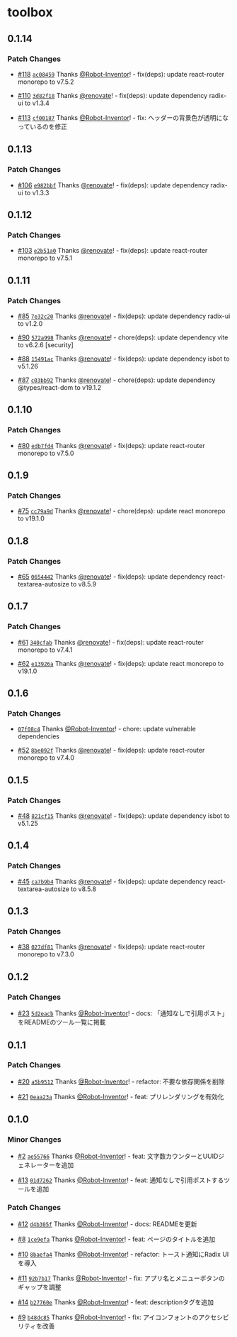 # toolbox

## 0.1.14

### Patch Changes

- [#118](https://github.com/Robot-Inventor/toolbox/pull/118) [`ac08459`](https://github.com/Robot-Inventor/toolbox/commit/ac08459ac18469562103163417cb96003c30daee) Thanks [@Robot-Inventor](https://github.com/Robot-Inventor)! - fix(deps): update react-router monorepo to v7.5.2

- [#110](https://github.com/Robot-Inventor/toolbox/pull/110) [`3d82f18`](https://github.com/Robot-Inventor/toolbox/commit/3d82f18657399cb1d495e01173280a96a124f3b9) Thanks [@renovate](https://github.com/apps/renovate)! - fix(deps): update dependency radix-ui to v1.3.4

- [#113](https://github.com/Robot-Inventor/toolbox/pull/113) [`cf00187`](https://github.com/Robot-Inventor/toolbox/commit/cf00187049a82c43004cf5d14d789b546fedcd05) Thanks [@Robot-Inventor](https://github.com/Robot-Inventor)! - fix: ヘッダーの背景色が透明になっているのを修正

## 0.1.13

### Patch Changes

- [#106](https://github.com/Robot-Inventor/toolbox/pull/106) [`e982bbf`](https://github.com/Robot-Inventor/toolbox/commit/e982bbf29310572ef18a676634f1ce4a6ebaf0fc) Thanks [@renovate](https://github.com/apps/renovate)! - fix(deps): update dependency radix-ui to v1.3.3

## 0.1.12

### Patch Changes

- [#103](https://github.com/Robot-Inventor/toolbox/pull/103) [`e2b51a0`](https://github.com/Robot-Inventor/toolbox/commit/e2b51a0a2caa9a6c1e74cf09faa793b32193715d) Thanks [@renovate](https://github.com/apps/renovate)! - fix(deps): update react-router monorepo to v7.5.1

## 0.1.11

### Patch Changes

- [#85](https://github.com/Robot-Inventor/toolbox/pull/85) [`7e32c20`](https://github.com/Robot-Inventor/toolbox/commit/7e32c20da6b9e8ba593fb51ad5472b12c4009b3c) Thanks [@renovate](https://github.com/apps/renovate)! - fix(deps): update dependency radix-ui to v1.2.0

- [#90](https://github.com/Robot-Inventor/toolbox/pull/90) [`572a998`](https://github.com/Robot-Inventor/toolbox/commit/572a998d8d8b179e0cc878431817546e2097f1d0) Thanks [@renovate](https://github.com/apps/renovate)! - chore(deps): update dependency vite to v6.2.6 [security]

- [#88](https://github.com/Robot-Inventor/toolbox/pull/88) [`15491ac`](https://github.com/Robot-Inventor/toolbox/commit/15491ac62cd76ad7b13e26f9fceafc757ee46250) Thanks [@renovate](https://github.com/apps/renovate)! - fix(deps): update dependency isbot to v5.1.26

- [#87](https://github.com/Robot-Inventor/toolbox/pull/87) [`c03bb92`](https://github.com/Robot-Inventor/toolbox/commit/c03bb92b27b4e55b7d19f144983c716877d03de5) Thanks [@renovate](https://github.com/apps/renovate)! - chore(deps): update dependency @types/react-dom to v19.1.2

## 0.1.10

### Patch Changes

- [#80](https://github.com/Robot-Inventor/toolbox/pull/80) [`edb7fd4`](https://github.com/Robot-Inventor/toolbox/commit/edb7fd4da2d694f64cd65aab550fd73bda9a3bf4) Thanks [@renovate](https://github.com/apps/renovate)! - fix(deps): update react-router monorepo to v7.5.0

## 0.1.9

### Patch Changes

- [#75](https://github.com/Robot-Inventor/toolbox/pull/75) [`cc79a9d`](https://github.com/Robot-Inventor/toolbox/commit/cc79a9df1dd6ceffed120ea32067118d1e2e3e1b) Thanks [@renovate](https://github.com/apps/renovate)! - chore(deps): update react monorepo to v19.1.0

## 0.1.8

### Patch Changes

- [#65](https://github.com/Robot-Inventor/toolbox/pull/65) [`0654442`](https://github.com/Robot-Inventor/toolbox/commit/0654442abc97609fcb7aed472641cb3f411b761b) Thanks [@renovate](https://github.com/apps/renovate)! - fix(deps): update dependency react-textarea-autosize to v8.5.9

## 0.1.7

### Patch Changes

- [#61](https://github.com/Robot-Inventor/toolbox/pull/61) [`340cfab`](https://github.com/Robot-Inventor/toolbox/commit/340cfab83d7817f7114868c8b5051c3bf5e4fbe2) Thanks [@renovate](https://github.com/apps/renovate)! - fix(deps): update react-router monorepo to v7.4.1

- [#62](https://github.com/Robot-Inventor/toolbox/pull/62) [`e13926a`](https://github.com/Robot-Inventor/toolbox/commit/e13926aed6fa17af2452b98283e5fe0e82ec2ae8) Thanks [@renovate](https://github.com/apps/renovate)! - fix(deps): update react monorepo to v19.1.0

## 0.1.6

### Patch Changes

- [`07f08c4`](https://github.com/Robot-Inventor/toolbox/commit/07f08c4a9981ddfd5fbb536062cad17fde22c13e) Thanks [@Robot-Inventor](https://github.com/Robot-Inventor)! - chore: update vulnerable dependencies

- [#52](https://github.com/Robot-Inventor/toolbox/pull/52) [`8be092f`](https://github.com/Robot-Inventor/toolbox/commit/8be092fa06a8c1a621120bd4b03155d742f736ae) Thanks [@renovate](https://github.com/apps/renovate)! - fix(deps): update react-router monorepo to v7.4.0

## 0.1.5

### Patch Changes

- [#48](https://github.com/Robot-Inventor/toolbox/pull/48) [`821cf15`](https://github.com/Robot-Inventor/toolbox/commit/821cf15deccaad6a771618d0f057f8e618763bc5) Thanks [@renovate](https://github.com/apps/renovate)! - fix(deps): update dependency isbot to v5.1.25

## 0.1.4

### Patch Changes

- [#45](https://github.com/Robot-Inventor/toolbox/pull/45) [`ca7b9b4`](https://github.com/Robot-Inventor/toolbox/commit/ca7b9b4f578d9e2f61006b8f8ca63008e28c13e5) Thanks [@renovate](https://github.com/apps/renovate)! - fix(deps): update dependency react-textarea-autosize to v8.5.8

## 0.1.3

### Patch Changes

- [#38](https://github.com/Robot-Inventor/toolbox/pull/38) [`027df81`](https://github.com/Robot-Inventor/toolbox/commit/027df817cd1f41d80489e51b34daf6a7fe630f5b) Thanks [@renovate](https://github.com/apps/renovate)! - fix(deps): update react-router monorepo to v7.3.0

## 0.1.2

### Patch Changes

- [#23](https://github.com/Robot-Inventor/toolbox/pull/23) [`5d2eacb`](https://github.com/Robot-Inventor/toolbox/commit/5d2eacb96fea9c9cf9cb9eccac0d99228987472e) Thanks [@Robot-Inventor](https://github.com/Robot-Inventor)! - docs: 「通知なしで引用ポスト」をREADMEのツール一覧に掲載

## 0.1.1

### Patch Changes

- [#20](https://github.com/Robot-Inventor/toolbox/pull/20) [`a5b9512`](https://github.com/Robot-Inventor/toolbox/commit/a5b95129daa5c16d770e00d55a1f077d28301422) Thanks [@Robot-Inventor](https://github.com/Robot-Inventor)! - refactor: 不要な依存関係を削除

- [#21](https://github.com/Robot-Inventor/toolbox/pull/21) [`0eaa23a`](https://github.com/Robot-Inventor/toolbox/commit/0eaa23a80521e401c6bbb91bf2deddb1df139ff6) Thanks [@Robot-Inventor](https://github.com/Robot-Inventor)! - feat: プリレンダリングを有効化

## 0.1.0

### Minor Changes

- [#2](https://github.com/Robot-Inventor/toolbox/pull/2) [`ae55766`](https://github.com/Robot-Inventor/toolbox/commit/ae5576619e76a948283eb724835ece340faaaba9) Thanks [@Robot-Inventor](https://github.com/Robot-Inventor)! - feat: 文字数カウンターとUUIDジェネレーターを追加

- [#13](https://github.com/Robot-Inventor/toolbox/pull/13) [`01d7262`](https://github.com/Robot-Inventor/toolbox/commit/01d7262cbe9aaca5bad329889370dbe1b28e20f4) Thanks [@Robot-Inventor](https://github.com/Robot-Inventor)! - feat: 通知なしで引用ポストするツールを追加

### Patch Changes

- [#12](https://github.com/Robot-Inventor/toolbox/pull/12) [`d4b305f`](https://github.com/Robot-Inventor/toolbox/commit/d4b305f2282be89067e3634c8fdecaa90be36178) Thanks [@Robot-Inventor](https://github.com/Robot-Inventor)! - docs: READMEを更新

- [#8](https://github.com/Robot-Inventor/toolbox/pull/8) [`1ce9efa`](https://github.com/Robot-Inventor/toolbox/commit/1ce9efabd7910561959af28031e6508279337c04) Thanks [@Robot-Inventor](https://github.com/Robot-Inventor)! - feat: ページのタイトルを追加

- [#10](https://github.com/Robot-Inventor/toolbox/pull/10) [`8baefa4`](https://github.com/Robot-Inventor/toolbox/commit/8baefa497b84695080c46f561d0d53d8619f5194) Thanks [@Robot-Inventor](https://github.com/Robot-Inventor)! - refactor: トースト通知にRadix UIを導入

- [#11](https://github.com/Robot-Inventor/toolbox/pull/11) [`92b7b17`](https://github.com/Robot-Inventor/toolbox/commit/92b7b1710a3006481bfbf09bc64b08ef02a607b4) Thanks [@Robot-Inventor](https://github.com/Robot-Inventor)! - fix: アプリ名とメニューボタンのギャップを調整

- [#14](https://github.com/Robot-Inventor/toolbox/pull/14) [`b27760e`](https://github.com/Robot-Inventor/toolbox/commit/b27760e9c03ea9dcbb1efb287ea1e5eb4033c95d) Thanks [@Robot-Inventor](https://github.com/Robot-Inventor)! - feat: descriptionタグを追加

- [#9](https://github.com/Robot-Inventor/toolbox/pull/9) [`b48dc85`](https://github.com/Robot-Inventor/toolbox/commit/b48dc8589457c3237debfd1d572f000e7579dfb2) Thanks [@Robot-Inventor](https://github.com/Robot-Inventor)! - fix: アイコンフォントのアクセシビリティを改善
